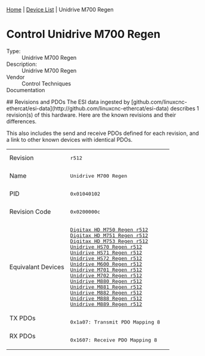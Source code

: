 <div class="nav"><a href="/esi-data">Home</a> | <a href="/esi-data/devices">Device List</a> | Unidrive M700 Regen</div>

#  Control Unidrive M700 Regen

<dl>
  <dt>Type:</dt><dd>Unidrive M700 Regen</dd>
  <dt>Description:</dt><dd>Unidrive M700 Regen</dd>
  <dt>Vendor</dt><dd>Control Techniques</dd>
  <dt>Documentation</dt><dd><a href=""></a></dd>
</dl>
## Revisions and PDOs
The ESI data ingested by [github.com/linuxcnc-ethercat/esi-data](http://github.com/linuxcnc-ethercat/esi-data) describes 1 revision(s) of this hardware.  Here are the known revisions and their differences.

This also includes the send and receive PDOs defined for each revision, and a link to other known devices with identical PDOs.

<table>
<tr >
<td class="first">Revision</td>
<td ><pre>r512</pre></td>
</tr>
<tr >
<td class="first">Name</td>
<td ><pre>Unidrive M700 Regen</pre></td>
</tr>
<tr >
<td class="first">PID</td>
<td ><pre>0x01040102</pre></td>
</tr>
<tr >
<td class="first">Revision Code</td>
<td ><pre>0x0200000c</pre></td>
</tr>
<tr >
<td class="first">Equivalant Devices</td>
<td ><pre><a href="Digitax+HD+M750+Regen">Digitax HD M750 Regen r512</a><br/><a href="Digitax+HD+M751+Regen">Digitax HD M751 Regen r512</a><br/><a href="Digitax+HD+M753+Regen">Digitax HD M753 Regen r512</a><br/><a href="Unidrive+HS70+Regen">Unidrive HS70 Regen r512</a><br/><a href="Unidrive+HS71+Regen">Unidrive HS71 Regen r512</a><br/><a href="Unidrive+HS72+Regen">Unidrive HS72 Regen r512</a><br/><a href="Unidrive+M600+Regen">Unidrive M600 Regen r512</a><br/><a href="Unidrive+M701+Regen">Unidrive M701 Regen r512</a><br/><a href="Unidrive+M702+Regen">Unidrive M702 Regen r512</a><br/><a href="Unidrive+M880+Regen">Unidrive M880 Regen r512</a><br/><a href="Unidrive+M881+Regen">Unidrive M881 Regen r512</a><br/><a href="Unidrive+M882+Regen">Unidrive M882 Regen r512</a><br/><a href="Unidrive+M888+Regen">Unidrive M888 Regen r512</a><br/><a href="Unidrive+M889+Regen">Unidrive M889 Regen r512</a></pre></td>
</tr>
<tr class="txpdo pdosection">
<td class="first" rowspan=1 valign=top>TX PDOs</td>
<td><pre>0x1a07: Transmit PDO Mapping 8</pre></td>
<td></td>
</tr>
<tr class="rxpdo pdosection">
<td class="first" rowspan=1 valign=top>RX PDOs</td>
<td><pre>0x1607: Receive PDO Mapping 8</pre></td>
<td></td>
</tr>
</table>
